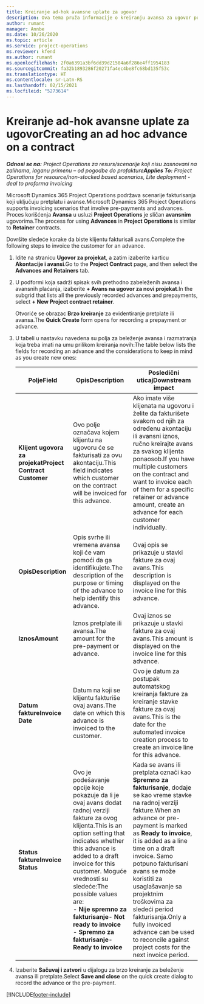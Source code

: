 ```yaml
---
title: Kreiranje ad-hok avansne uplate za ugovor
description: Ova tema pruža informacije o kreiranju avansa za ugovor po potrebi.
author: rumant
manager: Annbe
ms.date: 10/26/2020
ms.topic: article
ms.service: project-operations
ms.reviewer: kfend
ms.author: rumant
ms.openlocfilehash: 2f0a6391a3bf6dd39d21504a6f286e4ff1954183
ms.sourcegitcommit: fa32b1893286f20271fa4ec4be8fc68bd135f53c
ms.translationtype: HT
ms.contentlocale: sr-Latn-RS
ms.lasthandoff: 02/15/2021
ms.locfileid: "5273614"
---
```

# <a name="creating-an-ad-hoc-advance-on-a-contract"></a><span data-ttu-id="a260f-103">Kreiranje ad-hok avansne uplate za ugovor</span><span class="sxs-lookup"><span data-stu-id="a260f-103">Creating an ad hoc advance on a contract</span></span>

<span data-ttu-id="a260f-104">_**Odnosi se na:** Project Operations za resurs/scenarije koji nisu zasnovani na zalihama, laganu primenu – od pogodbe do profakture_</span><span class="sxs-lookup"><span data-stu-id="a260f-104">_**Applies To:** Project Operations for resource/non-stocked based scenarios, Lite deployment - deal to proforma invoicing_</span></span>

<span data-ttu-id="a260f-105">Microsoft Dynamics 365 Project Operations podržava scenarije fakturisanja koji uključuju pretplatu i avanse.</span><span class="sxs-lookup"><span data-stu-id="a260f-105">Microsoft Dynamics 365 Project Operations supports invoicing scenarios that involve pre-payments and advances.</span></span> <span data-ttu-id="a260f-106">Proces korišćenja **Avansa** u usluzi **Project Operations** je sličan **avansnim** ugovorima.</span><span class="sxs-lookup"><span data-stu-id="a260f-106">The process for using **Advances** in **Project Operations** is similar to **Retainer** contracts.</span></span> 

<span data-ttu-id="a260f-107">Dovršite sledeće korake da biste klijentu fakturisali avans.</span><span class="sxs-lookup"><span data-stu-id="a260f-107">Complete the following steps to invoice the customer for an advance.</span></span>

1. <span data-ttu-id="a260f-108">Idite na stranicu **Ugovor za projekat**, a zatim izaberite karticu **Akontacije i avansi**.</span><span class="sxs-lookup"><span data-stu-id="a260f-108">Go to the **Project Contract** page, and then select the **Advances and Retainers** tab.</span></span>
2. <span data-ttu-id="a260f-109">U podformi koja sadrži spisak svih prethodno zabeleženih avansa i avansnih plaćanja, izaberite **+ Avans na ugovor za novi projekat**.</span><span class="sxs-lookup"><span data-stu-id="a260f-109">In the subgrid that lists all the previously recorded advances and prepayments, select **+ New Project contract retainer**.</span></span> 

    <span data-ttu-id="a260f-110">Otvoriće se obrazac **Brzo kreiranje** za evidentiranje pretplate ili avansa.</span><span class="sxs-lookup"><span data-stu-id="a260f-110">The **Quick Create** form opens for recording a prepayment or advance.</span></span>
    
3. <span data-ttu-id="a260f-111">U tabeli u nastavku navedena su polja za beleženje avansa i razmatranja koja treba imati na umu prilikom kreiranja novih:</span><span class="sxs-lookup"><span data-stu-id="a260f-111">The table below lists the fields for recording an advance and the considerations to keep in mind as you create new ones:</span></span>

    | <span data-ttu-id="a260f-112">Polje</span><span class="sxs-lookup"><span data-stu-id="a260f-112">Field</span></span> | <span data-ttu-id="a260f-113">Opis</span><span class="sxs-lookup"><span data-stu-id="a260f-113">Description</span></span> | <span data-ttu-id="a260f-114">Posledični uticaj</span><span class="sxs-lookup"><span data-stu-id="a260f-114">Downstream impact</span></span> |
    | --- | --- | --- |
    | <span data-ttu-id="a260f-115">**Klijent ugovora za projekat**</span><span class="sxs-lookup"><span data-stu-id="a260f-115">**Project Contract Customer**</span></span> | <span data-ttu-id="a260f-116">Ovo polje označava kojem klijentu na ugovoru će se fakturisati za ovu akontaciju.</span><span class="sxs-lookup"><span data-stu-id="a260f-116">This field indicates which customer on the contract will be invoiced for this advance.</span></span> | <span data-ttu-id="a260f-117">Ako imate više klijenata na ugovoru i želite da fakturišete svakom od njih za određenu akontaciju ili avansni iznos, ručno kreirajte avans za svakog klijenta ponaosob.</span><span class="sxs-lookup"><span data-stu-id="a260f-117">If you have multiple customers on the contract and want to invoice each of them for a specific retainer or advance amount, create an advance for each customer individually.</span></span> |
    | <span data-ttu-id="a260f-118">**Opis**</span><span class="sxs-lookup"><span data-stu-id="a260f-118">**Description**</span></span> | <span data-ttu-id="a260f-119">Opis svrhe ili vremena avansa koji će vam pomoći da ga identifikujete.</span><span class="sxs-lookup"><span data-stu-id="a260f-119">The description of the purpose or timing of the advance to help identify this advance.</span></span> | <span data-ttu-id="a260f-120">Ovaj opis se prikazuje u stavki fakture za ovaj avans.</span><span class="sxs-lookup"><span data-stu-id="a260f-120">This description is displayed on the invoice line for this advance.</span></span> |
    | <span data-ttu-id="a260f-121">**Iznos**</span><span class="sxs-lookup"><span data-stu-id="a260f-121">**Amount**</span></span> | <span data-ttu-id="a260f-122">Iznos pretplate ili avansa.</span><span class="sxs-lookup"><span data-stu-id="a260f-122">The amount for the pre-payment or advance.</span></span> | <span data-ttu-id="a260f-123">Ovaj iznos se prikazuje u stavki fakture za ovaj avans.</span><span class="sxs-lookup"><span data-stu-id="a260f-123">This amount is displayed on the invoice line for this advance.</span></span> |
    | <span data-ttu-id="a260f-124">**Datum fakture**</span><span class="sxs-lookup"><span data-stu-id="a260f-124">**Invoice Date**</span></span> | <span data-ttu-id="a260f-125">Datum na koji se klijentu fakturiše ovaj avans.</span><span class="sxs-lookup"><span data-stu-id="a260f-125">The date on which this advance is invoiced to the customer.</span></span> | <span data-ttu-id="a260f-126">Ovo je datum za postupak automatskog kreiranja fakture za kreiranje stavke fakture za ovaj avans.</span><span class="sxs-lookup"><span data-stu-id="a260f-126">This is the date for the automated invoice creation process to create an invoice line for this advance.</span></span> |
    | <span data-ttu-id="a260f-127">**Status fakture**</span><span class="sxs-lookup"><span data-stu-id="a260f-127">**Invoice Status**</span></span> | <span data-ttu-id="a260f-128">Ovo je podešavanje opcije koje pokazuje da li je ovaj avans dodat radnoj verziji fakture za ovog klijenta.</span><span class="sxs-lookup"><span data-stu-id="a260f-128">This is an option setting that indicates whether this advance is added to a draft invoice for this customer.</span></span> <span data-ttu-id="a260f-129">Moguće vrednosti su sledeće:</span><span class="sxs-lookup"><span data-stu-id="a260f-129">The possible values are:</span></span></br><span data-ttu-id="a260f-130">- **Nije spremno za fakturisanje**</span><span class="sxs-lookup"><span data-stu-id="a260f-130">- **Not ready to invoice**</span></span></br><span data-ttu-id="a260f-131">- **Spremno za fakturisanje**</span><span class="sxs-lookup"><span data-stu-id="a260f-131">- **Ready to invoice**</span></span> | <span data-ttu-id="a260f-132">Kada se avans ili pretplata označi kao **Spremno za fakturisanje**, dodaje se kao vreme stavke na radnoj verziji fakture.</span><span class="sxs-lookup"><span data-stu-id="a260f-132">When an advance or pre-payment is marked as **Ready to invoice**, it is added as a line time on a draft invoice.</span></span> <span data-ttu-id="a260f-133">Samo potpuno fakturisani avans se može koristiti za usaglašavanje sa projektnim troškovima za sledeći period fakturisanja.</span><span class="sxs-lookup"><span data-stu-id="a260f-133">Only a fully invoiced advance can be used to reconcile against project costs for the next invoice period.</span></span> |

4. <span data-ttu-id="a260f-134">Izaberite **Sačuvaj i zatvori** u dijalogu za brzo kreiranje za beleženje avansa ili pretplate.</span><span class="sxs-lookup"><span data-stu-id="a260f-134">Select **Save and close** on the quick create dialog to record the advance or the pre-payment.</span></span>


[!INCLUDE[footer-include](../../includes/footer-banner.md)]
